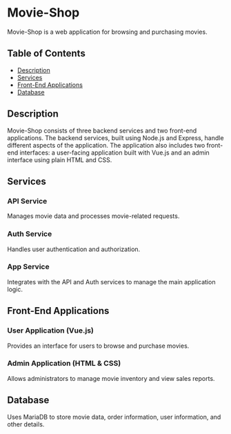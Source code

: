 # Movie-Shop

Movie-Shop is a web application for browsing and purchasing movies.

## Table of Contents

- [Description](#description)
- [Services](#services)
- [Front-End Applications](#front-end-applications)
- [Database](#database)

## Description

Movie-Shop consists of three backend services and two front-end applications. The backend services, built using Node.js and Express, handle different aspects of the application. The application also includes two front-end interfaces: a user-facing application built with Vue.js and an admin interface using plain HTML and CSS.

## Services

### API Service

Manages movie data and processes movie-related requests.

### Auth Service

Handles user authentication and authorization.

### App Service

Integrates with the API and Auth services to manage the main application logic.

## Front-End Applications

### User Application (Vue.js)

Provides an interface for users to browse and purchase movies.

### Admin Application (HTML & CSS)

Allows administrators to manage movie inventory and view sales reports.

## Database

Uses MariaDB to store movie data, order information, user information, and other details.
